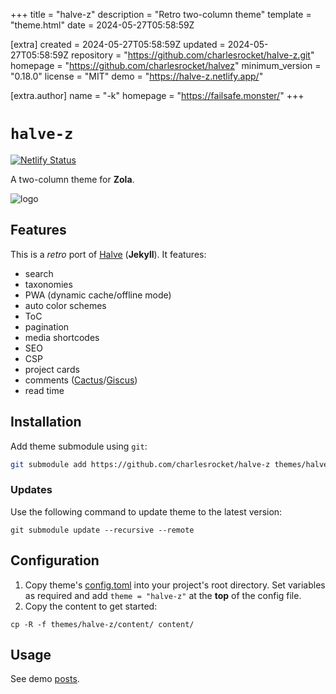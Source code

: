 
+++
title = "halve-z"
description = "Retro two-column theme"
template = "theme.html"
date = 2024-05-27T05:58:59Z

[extra]
created = 2024-05-27T05:58:59Z
updated = 2024-05-27T05:58:59Z
repository = "https://github.com/charlesrocket/halve-z.git"
homepage = "https://github.com/charlesrocket/halvez"
minimum_version = "0.18.0"
license = "MIT"
demo = "https://halve-z.netlify.app/"

[extra.author]
name = "-k"
homepage = "https://failsafe.monster/"
+++        

# `halve-z`
[![Netlify Status](https://api.netlify.com/api/v1/badges/352a12ed-cdba-4545-9256-9fb698f5a94f/deploy-status?branch=trunk)](https://app.netlify.com/sites/halve-z/deploys)

A two-column theme for **Zola**.

![logo](https://raw.githubusercontent.com/charlesrocket/halve-z/trunk/static/favicon-32x32.png)

## Features

This is a _retro_ port of [Halve](https://github.com/TaylanTatli/Halve) (**Jekyll**). It features:

* search
* taxonomies
* PWA (dynamic cache/offline mode)
* auto color schemes
* ToC
* pagination
* media shortcodes
* SEO
* CSP
* project cards
* comments ([Cactus](https://gitlab.com/cactus-comments/)/[Giscus](https://github.com/giscus/giscus))
* read time

## Installation

Add theme submodule using `git`:

```sh
git submodule add https://github.com/charlesrocket/halve-z themes/halve-z
```

### Updates

Use the following command to update theme to the latest version:

```
git submodule update --recursive --remote
```

## Configuration

1. Copy theme's [config.toml](https://github.com/charlesrocket/halve-z/blob/trunk/config.toml) into your project's root directory. Set variables as required and add `theme = "halve-z"` at the **top** of the config file.
2. Copy the content to get started:

```
cp -R -f themes/halve-z/content/ content/
```

## Usage

See demo [posts](https://halve-z.netlify.app/posts/).

        